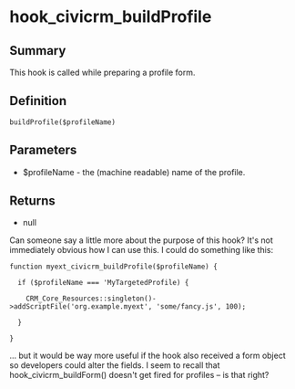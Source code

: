 # hook_civicrm_buildProfile

## Summary

This hook is called while preparing a profile form.

## Definition

    buildProfile($profileName)

## Parameters

-   $profileName - the (machine readable) name of the profile.

## Returns

-   null

Can someone say a little more about the purpose of this hook? It's not
immediately obvious how I can use this. I could do something like this:



    function myext_civicrm_buildProfile($profileName) {

      if ($profileName === 'MyTargetedProfile) {

        CRM_Core_Resources::singleton()->addScriptFile('org.example.myext', 'some/fancy.js', 100);

      }

    }



... but it would be way more useful if the hook also received a form
object so developers could alter the fields. I seem to recall that
hook_civicrm_buildForm() doesn't get fired for profiles – is that
right?